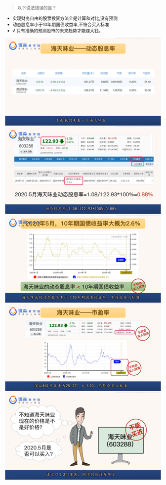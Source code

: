 > 以下说法错误的是？
- 实现财务自由的股票投资方法全是计算和对比,没有预测
- 动态股息率小于10年期国债收益率,不符合买入标准
- √ 只有准确的预测股市的未来趋势才能赚大钱。

![](20200908-%20(1).png)
![](20200908-%20(2).png)
![](20200908-%20(3).png)
![](20200908-%20(4).png)
![](20200908-%20(5).png)
